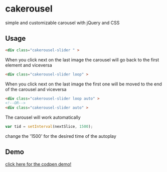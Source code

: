 # cakerousel
simple and customizable carousel with jQuery and CSS

## Usage

```html
<div class="cakerousel-slider " >
```
When you click next on the last image the carousel will go back to the first element and viceversa


```html
<div class="cakerousel-slider loop" >
```
When you click next on the last image the first one will be moved to the end of the carousel and viceversa

```html
<div class="cakerousel-slider loop auto" >
<!--OR-->
<div class="cakerousel-slider auto" >
```
The carousel will work automatically 

```javascript
var tid = setInterval(nextSlice, 1500);
```
 change the '1500' for the desired time of the autoplay
 
 ## Demo
 
 [click here for the codpen demo!](https://codepen.io/abelardogg/pen/dVZbwz)
